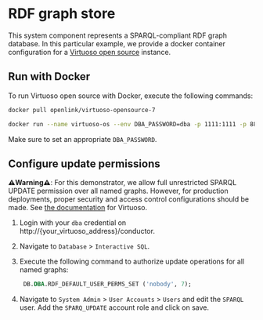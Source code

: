 # RDF graph store

This system component represents a SPARQL-compliant RDF graph database. In this particular example, we provide a docker container configuration for a [Virtuoso open source](https://github.com/openlink/virtuoso-opensource) instance.

## Run with Docker

To run Virtuoso open source with Docker, execute the following commands:

```bash
docker pull openlink/virtuoso-opensource-7
```

```bash
docker run --name virtuoso-os --env DBA_PASSWORD=dba -p 1111:1111 -p 8890:8890 -v `pwd`:/database openlink/virtuoso-opensource-7:latest
```

Make sure to set an appropriate `DBA_PASSWORD`.

## Configure update permissions

**⚠️Warning⚠️**: For this demonstrator, we allow full unrestricted SPARQL UPDATE permission over all named graphs. However, for production deployments, proper security and access control configurations should be made. See [the documentation](https://docs.openlinksw.com/virtuoso/rdfsparqlprotocolendpoint/#rdfsupportedprotocolendpointurisparqlauthex) for Virtuoso.

1. Login with your `dba` credential on http://{your_virtuoso_address}/conductor.
2. Navigate to `Database` > `Interactive SQL`.
3. Execute the following command to authorize update operations for all named graphs:

    ```SQL
     DB.DBA.RDF_DEFAULT_USER_PERMS_SET ('nobody', 7);
    ```

4. Navigate to `System Admin` > `User Accounts` > `Users` and edit the `SPARQL` user. Add the `SPARQ_UPDATE` account role and click on save.
